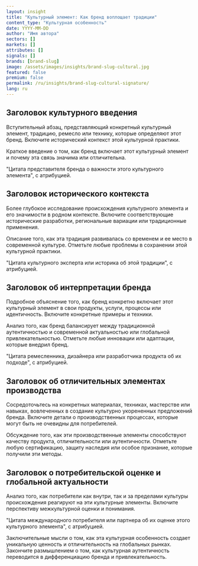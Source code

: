 ```yaml
---
layout: insight
title: "Культурный элемент: Как бренд воплощает традиции"
content_type: "Культурная особенность"
date: YYYY-MM-DD
author: "Имя автора"
sectors: []
markets: []
attributes: []
signals: []
brands: [brand-slug]
image: /assets/images/insights/brand-slug-cultural.jpg
featured: false
premium: false
permalink: /ru/insights/brand-slug-cultural-signature/
lang: ru
---
```


## Заголовок культурного введения

Вступительный абзац, представляющий конкретный культурный элемент, традицию, ремесло или технику, которые определяют этот бренд. Включите исторический контекст этой культурной практики.

Краткое введение о том, как бренд включает этот культурный элемент и почему эта связь значима или отличительна.

"Цитата представителя бренда о важности этого культурного элемента", с атрибуцией.

## Заголовок исторического контекста

Более глубокое исследование происхождения культурного элемента и его значимости в родном контексте. Включите соответствующие исторические разработки, региональные вариации или традиционные применения.

Описание того, как эта традиция развивалась со временем и ее место в современной культуре. Отметьте любые проблемы в сохранении этой культурной практики.

"Цитата культурного эксперта или историка об этой традиции", с атрибуцией.

## Заголовок об интерпретации бренда

Подробное объяснение того, как бренд конкретно включает этот культурный элемент в свои продукты, услуги, процессы или идентичность. Включите конкретные примеры и техники.

Анализ того, как бренд балансирует между традиционной аутентичностью и современной актуальностью или глобальной привлекательностью. Отметьте любые инновации или адаптации, которые внедрил бренд.

"Цитата ремесленника, дизайнера или разработчика продукта об их подходе", с атрибуцией.

## Заголовок об отличительных элементах производства

Сосредоточьтесь на конкретных материалах, техниках, мастерстве или навыках, вовлеченных в создание культурно укорененных предложений бренда. Включите детали о производственных процессах, которые могут быть не очевидны для потребителей.

Обсуждение того, как эти производственные элементы способствуют качеству продукта, отличительности или аутентичности. Отметьте любую сертификацию, защиту наследия или особое признание, которые получили эти методы.

## Заголовок о потребительской оценке и глобальной актуальности

Анализ того, как потребители как внутри, так и за пределами культуры происхождения реагируют на эти культурные элементы. Включите перспективу межкультурной оценки и понимания.

"Цитата международного потребителя или партнера об их оценке этого культурного элемента", с атрибуцией.

Заключительные мысли о том, как эта культурная особенность создает уникальную ценность и отличительность на глобальных рынках. Закончите размышлением о том, как культурная аутентичность переводится в дифференциацию бренда и привлекательность.
